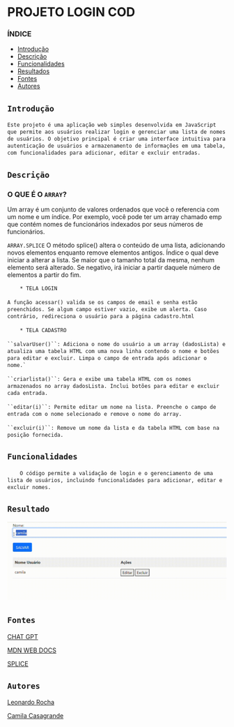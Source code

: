 # PROJETO LOGIN COD
 
### ÍNDICE
 
* [Introdução](#introdução)
* [Descrição](#descrição)
* [Funcionalidades](#funcionalidades)
* [Resultados](#resultado)
* [Fontes](#fontes)
* [Autores](#autores)
 
 
## `Introdução`
    Este projeto é uma aplicação web simples desenvolvida em JavaScript que permite aos usuários realizar login e gerenciar uma lista de nomes de usuários. O objetivo principal é criar uma interface intuitiva para autenticação de usuários e armazenamento de informações em uma tabela, com funcionalidades para adicionar, editar e excluir entradas.
 
## `Descrição`
 
### O QUE É O ``ARRAY``?
 
 Um array é um conjunto de valores ordenados que você o referencia com um nome e um índice. Por exemplo, você pode ter um array chamado emp que contém nomes de funcionários indexados por seus números de funcionários.
 
 `ARRAY.SPLICE` O método splice() altera o conteúdo de uma lista, adicionando novos elementos enquanto remove elementos antigos. Índice o qual deve iniciar a alterar a lista. Se maior que o tamanho total da mesma, nenhum elemento será alterado. Se negativo, irá iniciar a partir daquele número de elementos a partir do fim.
 
        * TELA LOGIN
 
    A função acessar() valida se os campos de email e senha estão preenchidos. Se algum campo estiver vazio, exibe um alerta. Caso contrário, redireciona o usuário para a página cadastro.html
 
        * TELA CADASTRO
 
    ``salvarUser()``: Adiciona o nome do usuário a um array (dadosLista) e atualiza uma tabela HTML com uma nova linha contendo o nome e botões para editar e excluir. Limpa o campo de entrada após adicionar o nome.`
 
    ``criarlista()``: Gera e exibe uma tabela HTML com os nomes armazenados no array dadosLista. Inclui botões para editar e excluir cada entrada.
 
    ``editar(i)``: Permite editar um nome na lista. Preenche o campo de entrada com o nome selecionado e remove o nome do array.
 
    ``excluir(i)``: Remove um nome da lista e da tabela HTML com base na posição fornecida.
 
## `Funcionalidades`
 
        O código permite a validação de login e o gerenciamento de uma lista de usuários, incluindo funcionalidades para adicionar, editar e excluir nomes.
 
## `Resultado`
![](img/resultado.gif)
 
## `Fontes`
 
[CHAT GPT](https://chatgpt.com/)
 
[MDN WEB DOCS](https://developer.mozilla.org/pt-BR/docs/Web/JavaScript/Guide/Indexed_collections)

[SPLICE](https://developer.mozilla.org/pt-BR/docs/Web/JavaScript/Reference/Global_Objects/Array/splice)
 
 
## `Autores`
 
[Leonardo Rocha](https://github.com/LeonardoRochaMarista)
 
[Camila Casagrande](https://github.com/camilacasagrande)